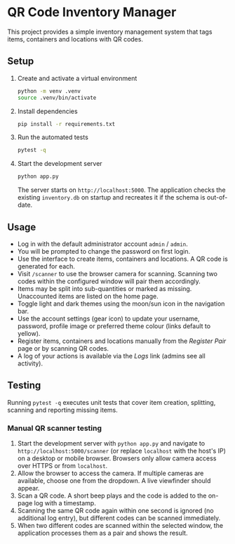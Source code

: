 # QR Code Inventory Manager

This project provides a simple inventory management system that tags items, containers and locations with QR codes.

## Setup

1. Create and activate a virtual environment
   ```bash
   python -m venv .venv
   source .venv/bin/activate
   ```
2. Install dependencies
   ```bash
   pip install -r requirements.txt
   ```
3. Run the automated tests
   ```bash
   pytest -q
   ```
4. Start the development server
   ```bash
   python app.py
   ```
   The server starts on `http://localhost:5000`. The application checks the
   existing `inventory.db` on startup and recreates it if the schema is
   out-of-date.

## Usage

- Log in with the default administrator account `admin` / `admin`.
- You will be prompted to change the password on first login.
- Use the interface to create items, containers and locations. A QR code is generated for each.
- Visit `/scanner` to use the browser camera for scanning. Scanning two codes within the configured window will pair them accordingly.
- Items may be split into sub-quantities or marked as missing. Unaccounted items are listed on the home page.
- Toggle light and dark themes using the moon/sun icon in the navigation bar.
- Use the account settings (gear icon) to update your username, password, profile image or preferred theme colour (links default to yellow).
- Register items, containers and locations manually from the *Register Pair* page or by scanning QR codes.
- A log of your actions is available via the *Logs* link (admins see all activity).

## Testing

Running `pytest -q` executes unit tests that cover item creation, splitting, scanning and reporting missing items.

### Manual QR scanner testing

1. Start the development server with `python app.py` and navigate to `http://localhost:5000/scanner` (or replace `localhost` with the host's IP) on a desktop or mobile browser. Browsers only allow camera access over HTTPS or from `localhost`.
2. Allow the browser to access the camera. If multiple cameras are available,
   choose one from the dropdown. A live viewfinder should appear.
3. Scan a QR code. A short beep plays and the code is added to the on-page log with a timestamp.
4. Scanning the same QR code again within one second is ignored (no additional log entry), but different codes can be scanned immediately.
5. When two different codes are scanned within the selected window, the application processes them as a pair and shows the result.
